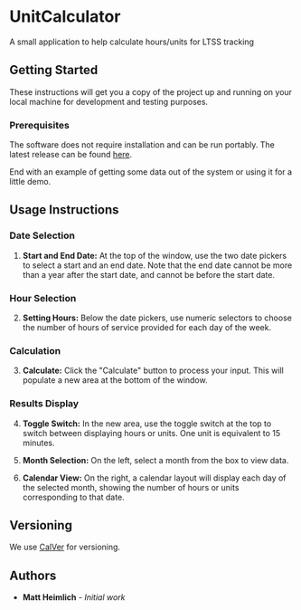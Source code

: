 # UnitCalculator
A small application to help calculate hours/units for LTSS tracking

## Getting Started

These instructions will get you a copy of the project up and running on your local machine for development and testing purposes.

### Prerequisites

The software does not require installation and can be run portably. The latest release can be found [here](https://github.com/SCLDGit/UnitCalculator/releases/download/v2023.1/UnitCalculator.exe).


End with an example of getting some data out of the system or using it for a little demo.

## Usage Instructions

### Date Selection

1. **Start and End Date:** At the top of the window, use the two date pickers to select a start and an end date. Note that the end date cannot be more than a year after the start date, and cannot be before the start date.

### Hour Selection

2. **Setting Hours:** Below the date pickers, use numeric selectors to choose the number of hours of service provided for each day of the week.

### Calculation

3. **Calculate:** Click the "Calculate" button to process your input. This will populate a new area at the bottom of the window.

### Results Display

4. **Toggle Switch:** In the new area, use the toggle switch at the top to switch between displaying hours or units. One unit is equivalent to 15 minutes.

5. **Month Selection:** On the left, select a month from the box to view data.

6. **Calendar View:** On the right, a calendar layout will display each day of the selected month, showing the number of hours or units corresponding to that date.

## Versioning

We use [CalVer](http://calver.org/) for versioning.

## Authors

* **Matt Heimlich** - *Initial work*
